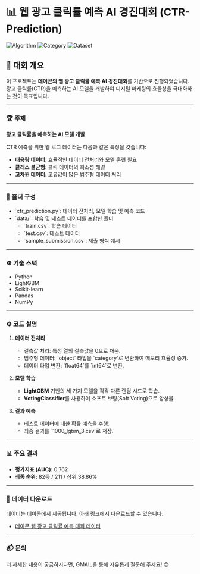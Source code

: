 # 📊 웹 광고 클릭률 예측 AI 경진대회 (CTR-Prediction)

![Algorithm](https://img.shields.io/badge/Algorithm-Machine%20Learning-blue)
![Category](https://img.shields.io/badge/Category-Timeseries%20Classification-green)
![Dataset](https://img.shields.io/badge/Dataset-Structured%20Data-orange)

## 🌟 대회 개요
이 프로젝트는 **데이콘의 웹 광고 클릭률 예측 AI 경진대회**를 기반으로 진행되었습니다.  
광고 클릭률(CTR)을 예측하는 AI 모델을 개발하여 디지털 마케팅의 효율성을 극대화하는 것이 목표입니다.

---

### 🏆 주제
**광고 클릭률을 예측하는 AI 모델 개발**

CTR 예측을 위한 웹 로그 데이터는 다음과 같은 특징을 갖습니다:
- **대용량 데이터**: 효율적인 데이터 전처리와 모델 훈련 필요
- **클래스 불균형**: 클릭 데이터의 희소성 해결
- **고차원 데이터**: 고유값이 많은 범주형 데이터 처리

---

### 📂 폴더 구성
- \`ctr_prediction.py\`: 데이터 전처리, 모델 학습 및 예측 코드
- \`data/\`: 학습 및 테스트 데이터를 포함한 폴더
  - \`train.csv\`: 학습 데이터
  - \`test.csv\`: 테스트 데이터
  - \`sample_submission.csv\`: 제출 형식 예시

---

### ⚙️ 기술 스택
- Python
- LightGBM
- Scikit-learn
- Pandas
- NumPy

---

### ⚙️ 코드 설명
1. **데이터 전처리**
   - 결측값 처리: 특정 열의 결측값을 0으로 채움.
   - 범주형 데이터: \`object\` 타입을 \`category\`로 변환하여 메모리 효율성 증가.
   - 데이터 타입 변환: \`float64\`를 \`int64\`로 변환.

2. **모델 학습**
   - **LightGBM** 기반의 세 가지 모델을 각각 다른 랜덤 시드로 학습.
   - **VotingClassifier**를 사용하여 소프트 보팅(Soft Voting)으로 앙상블.

3. **결과 예측**
   - 테스트 데이터에 대한 확률 예측을 수행.
   - 최종 결과를 \`1000_lgbm_3.csv\`로 저장.

---

### 📊 주요 결과
- **평가지표 (AUC):** 0.762
- **최종 순위:** 82등 / 211 / 상위 38.86%

---

### 📑 데이터 다운로드
데이터는 데이콘에서 제공됩니다. 아래 링크에서 다운로드할 수 있습니다:
- [데이콘 웹 광고 클릭률 예측 대회 데이터](https://dacon.io/competitions/official/236258/data)


---

### 📬 문의
더 자세한 내용이 궁금하시다면, GMAIL을 통해 자유롭게 질문해 주세요! 😊
